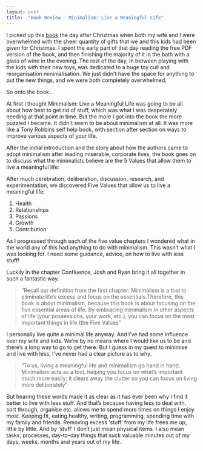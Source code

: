 ```yaml
---
layout: post
title:  "Book Review - Minimalism: Live a Meaningful Life"
---
```


I picked up this [book](http://www.theminimalists.com/lml/) the day after Christmas when both my wife and I were overwhelmed with the sheer quantity of gifts that we and this kids had been given for Christmas. I spent the early part of that day reading the free PDF version of the book, and then finishing the majority of it in the bath with a glass of wine in the evening. The rest of the day, in between playing with the kids with their new toys, was dedicated to a huge toy cull and reorganisation minimalisation. We just didn't have the space for anything to put the new things, and we were both completely overwhelmed.

So onto the book…

At first I thought Minimalism: Live a Meaningful Life was going to be all about how best to get rid of stuff, which was what I was desperately needing at that point in time. But the more I got into the book the more puzzled I became. It didn't seem to be about minimalism at all. It was more like a Tony Robbins self help book, with section after section on ways to improve various aspects of your life.

After the initial introduction and the story about how the authors came to adopt minimalism after leading miserable, corporate lives, the book goes on to discuss what the minimalists believe are the 5 Values that allow them to live a meaningful life:

After much cerebration, deliberation, discussion, research, and experimentation, we discovered Five Values that allow us to live a meaningful life: 

1. Health 
2. Relationships
3. Passions
4. Growth
5. Contribution

As I progressed through each of the five value chapters I wondered what in the world any of this had anything to do with minimalism. This wasn’t what I was looking for. I need some guidance, advice, on how to live with less stuff!

Luckily in the chapter Confluence, Josh and Ryan bring it all together in such a fantastic way.

> “Recall our definition from the first chapter: Minimalism is a tool to eliminate life’s excess and focus on the essentials.Therefore, this book is about minimalism, because this book is about focusing on the five essential areas of life. By embracing minimalism in other aspects of life (your possessions, your work, etc.), you can focus on the most important things in life (the Five Values”

I personally live quite  a minimal life anyway. And I’ve had some influence over my wife and kids. We’re by no means where I would like us to be and there’s a long way to go to get there. But I guess in my quest to minimise and live with less, I’ve never had a clear picture as to why.

> “To us, living a meaningful life and minimalism go hand in hand. Minimalism acts as a tool, helping you focus on what’s important much more easily; it clears away the clutter so you can focus on living more deliberately”

But hearing these words made it as clear as it has ever been why I find it better to live with less stuff. And that’s because having less to deal with, sort through, organise etc. allows me to spend more times on things I enjoy most. Keeping fit, eating healthy, writing, programming, spending time with my family and friends. Removing excess ‘stuff’ from my life frees me up, little by little. And by ‘stuff’ I don’t just mean physical items. I also mean tasks, processes, day-to-day things that suck valuable minutes out of my days, weeks, months and years out of my life.